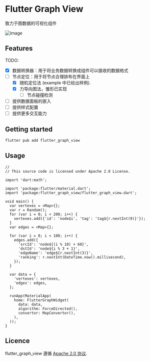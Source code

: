 
<!-- 
  Copyright (c) 2023- All flutter_graph_view authors. All rights reserved.

  This source code is licensed under Apache 2.0 License.
 -->

# Flutter Graph View
致力于图数据的可视化组件

![image](https://foruda.gitee.com/images/1674072032729548735/1e629f03_1043207.png)

## Features

TODO: 
- [x] 数据转换器：用于将业务数据转换成组件可以接收的数据格式
- [ ] 节点定位：用于将节点合理排布在界面上
  - [x] 随机定位法 (example 中已给出样例).
  - [x] 力导向图法，雏形已实现
    - [ ] 节点碰撞检测 
- [ ] 提供数据面板的嵌入
- [ ] 提供样式配置
- [ ] 提供更多交互能力

## Getting started

```sh
flutter pub add flutter_graph_view
```

## Usage

```dart// Copyright (c) 2023- All flutter_graph_view authors. All rights reserved.
//
// This source code is licensed under Apache 2.0 License.

import 'dart:math';

import 'package:flutter/material.dart';
import 'package:flutter_graph_view/flutter_graph_view.dart';

void main() {
  var vertexes = <Map>{};
  var r = Random();
  for (var i = 0; i < 200; i++) {
    vertexes.add({'id': 'node$i', 'tag': 'tag${r.nextInt(9)}'});
  }
  var edges = <Map>{};

  for (var i = 0; i < 100; i++) {
    edges.add({
      'srcId': 'node${(i % 10) + 60}',
      'dstId': 'node${i % 3 + 1}',
      'edgeName': 'edge${r.nextInt(3)}',
      'ranking': r.nextInt(DateTime.now().millisecond),
    });
  }

  var data = {
    'vertexes': vertexes,
    'edges': edges,
  };

  runApp(MaterialApp(
    home: FlutterGraphWidget(
      data: data,
      algorithm: ForceDirected(),
      convertor: MapConvertor(),
    ),
  ));
}

```

## Licence

flutter_graph_view 遵循 [Apache 2.0 协议](https://www.apache.org/licenses/LICENSE-2.0).
